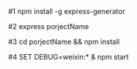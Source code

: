 #1 npm install -g express-generator

#2 express porjectName

#3 cd porjectName && npm install

#4 SET DEBUG=weixin:* & npm start

